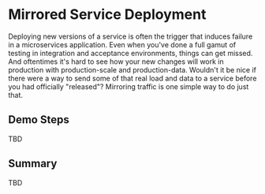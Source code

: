 # Mirrored Service Deployment
Deploying new versions of a service is often the trigger that induces failure in a microservices application. Even when you've done a full gamut of testing in integration and acceptance environments, things can get missed. And oftentimes it's hard to see how your new changes will work in production with production-scale and production-data. Wouldn't it be nice if there were a way to send some of that real load and data to a service before you had officially "released"? Mirroring traffic is one simple way to do just that.

## Demo Steps
TBD

## Summary
TBD

[1]: https://istio.io/docs/tasks/traffic-management/mirroring/
[2]: https://blog.christianposta.com/microservices/traffic-shadowing-with-istio-reduce-the-risk-of-code-release/
